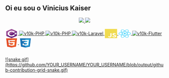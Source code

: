 ## Oi eu sou o Vinicius Kaiser
<div align="center">
  <a href="https://github.com/v10k">
  <img height="180em" src="https://github-readme-stats.vercel.app/api?username=v10k&show_icons=true&theme=github_dark&include_all_commits=true&count_private=true"/>
  <img height="180em" src="https://github-readme-stats.vercel.app/api/top-langs/?username=v10k&layout=compact&langs_count=7&theme=github_dark"/>
</div>
 <div style="display: inline_block"><br>
   <img align="center" alt="v10k-Csharp" height="30" width="40" src="https://raw.githubusercontent.com/devicons/devicon/master/icons/csharp/csharp-original.svg">
   <img align="center" alt="v10k-PHP" height="30" width="40"
<img src="https://cdn.jsdelivr.net/gh/devicons/devicon/icons/java/java-original-wordmark.svg" />
   <img align="center" alt="v10k-PHP" height="30" width="40"
<img src="https://cdn.jsdelivr.net/gh/devicons/devicon/icons/php/php-original.svg" />
  <img align="center" alt="v10k-Laravel" height="30" width="40"
<img src="https://cdn.jsdelivr.net/gh/devicons/devicon/icons/laravel/laravel-plain-wordmark.svg" />
  <img align="center" alt="v10k-Js" height="30" width="40" src="https://raw.githubusercontent.com/devicons/devicon/master/icons/javascript/javascript-plain.svg">
  <img align="center" alt="v10k-React" height="30" width="40" src="https://raw.githubusercontent.com/devicons/devicon/master/icons/react/react-original.svg">
  <img align="center" alt="v10k-Flutter" height="30" width="40" 
 <img src="https://cdn.jsdelivr.net/gh/devicons/devicon/icons/flutter/flutter-original.svg" />
  <img align="center" alt="v10k-HTML" height="30" width="40" src="https://raw.githubusercontent.com/devicons/devicon/master/icons/html5/html5-original.svg">
  <img align="center" alt="v10k-CSS" height="30" width="40" src="https://raw.githubusercontent.com/devicons/devicon/master/icons/css3/css3-original.svg">
</div>
  
   ##
<div>
  ![snake gif](https://github.com/YOUR_USERNAME/YOUR_USERNAME/blob/output/github-contribution-grid-snake.gif)
</div>
